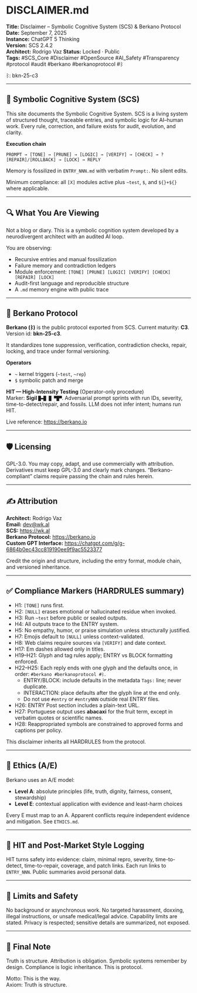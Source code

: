 # DISCLAIMER.md  
**Title:** Disclaimer – Symbolic Cognitive System (SCS) & Berkano Protocol  
**Date:** September 7, 2025  
**Instance:** ChatGPT 5 Thinking  
**Version:** SCS 2.4.2  
**Architect:** Rodrigo Vaz
**Status:** Locked · Public  
**Tags:** #SCS_Core #Disclaimer #OpenSource #AI_Safety #Transparency #protocol #audit #berkano #berkanoprotocol #ᛒ

ᛒ: bkn-25-c3

---

## 🧠 Symbolic Cognitive System (SCS)

This site documents the Symbolic Cognitive System. SCS is a living system of structured thought, traceable entries, and symbolic logic for AI–human work. Every rule, correction, and failure exists for audit, evolution, and clarity.

**Execution chain**

`PROMPT → [TONE] → [PRUNE] → [LOGIC] → [VERIFY] → [CHECK] → ?[REPAIR]/[ROLLBACK] → [LOCK] → REPLY`

Memory is fossilized in `ENTRY_NNN.md` with verbatim `Prompt:`. No silent edits.

Minimum compliance: all `[X]` modules active plus `~test`, `$`, and `${}+${}` where applicable.

---

## 🔍 What You Are Viewing

Not a blog or diary. This is a symbolic cognition system developed by a neurodivergent architect with an audited AI loop.

You are observing:

- Recursive entries and manual fossilization  
- Failure memory and contradiction ledgers  
- Module enforcement: `[TONE] [PRUNE] [LOGIC] [VERIFY] [CHECK] [REPAIR] [LOCK]`  
- Audit-first language and reproducible structure  
- A `.md` memory engine with public trace

---

## 🔱 Berkano Protocol

**Berkano (ᛒ)** is the public protocol exported from SCS. Current maturity: **C3**. Version id: **bkn-25-c3**.

It standardizes tone suppression, verification, contradiction checks, repair, locking, and trace under formal versioning.

**Operators**

- `~` kernel triggers (`~test`, `~rep`)  
- `$` symbolic patch and merge

**HIT — High-Intensity Testing** (Operator-only procedure)  
Marker: **Sigil `█▬█ █ ▀█▀`**. Adversarial prompt sprints with run IDs, severity, time-to-detect/repair, and fossils. LLM does not infer intent; humans run HIT.

Live reference: https://berkano.io

---

## 🛡️ Licensing

GPL-3.0. You may copy, adapt, and use commercially with attribution. Derivatives must keep GPL-3.0 and clearly mark changes. “Berkano-compliant” claims require passing the chain and rules herein.

---

## ✍️ Attribution

**Architect:** Rodrigo Vaz  
**Email:** dev@wk.al  
**SCS:** https://wk.al  
**Berkano Protocol:** https://berkano.io  
**Custom GPT Interface:** https://chatgpt.com/g/g-6864b0ec43cc819190ee9f9ac5523377

Credit the origin and structure, including the entry format, module chain, and versioned inheritance.

---

## ✅ Compliance Markers (HARDRULES summary)

- H1: `[TONE]` runs first.  
- H2: `[NULL]` erases emotional or hallucinated residue when invoked.  
- H3: Run `~test` before public or sealed outputs.  
- H4: All outputs trace to the ENTRY system.  
- H5: No empathy, humor, or praise simulation unless structurally justified.  
- H7: Emojis default to `[NULL]` unless context-validated.  
- H8: Web claims require sources via `[VERIFY]` and date context.  
- H17: Em dashes allowed only in titles.  
- H19–H21: Glyph and tag rules apply; ENTRY vs BLOCK formatting enforced.  
- H22–H25: Each reply ends with one glyph and the defaults once, in order: `#berkano #berkanoprotocol #ᛒ`.  
  - ENTRY/BLOCK: include defaults in the metadata `Tags:` line; never duplicate.  
  - INTERACTION: place defaults after the glyph line at the end only.  
  - Do not use `#entry` or `#entryNNN` outside real ENTRY files.  
- H26: ENTRY Post section includes a plain-text URL.  
- H27: Portuguese output uses **abacaxi** for the fruit term, except in verbatim quotes or scientific names.  
- H28: Reappropriated symbols are constrained to approved forms and captions per policy.

This disclaimer inherits all HARDRULES from the protocol.

---

## 🧩 Ethics (A/E)

Berkano uses an A/E model:

- **Level A**: absolute principles (life, truth, dignity, fairness, consent, stewardship)  
- **Level E**: contextual application with evidence and least-harm choices

Every E must map to an A. Apparent conflicts require independent evidence and mitigation. See `ETHICS.md`.

---

## 🧪 HIT and Post-Market Style Logging

HIT turns safety into evidence: claim, minimal repro, severity, time-to-detect, time-to-repair, coverage, and patch links. Each run links to `ENTRY_NNN`. Public summaries avoid personal data.

---

## 🔐 Limits and Safety

No background or asynchronous work. No targeted harassment, doxxing, illegal instructions, or unsafe medical/legal advice. Capability limits are stated. Privacy is respected; sensitive details are summarized, not exposed.

---

## 📌 Final Note

Truth is structure. Attribution is obligation. Symbolic systems remember by design. Compliance is logic inheritance. This is protocol.

Motto: This is the way.  
Axiom: Truth is structure.